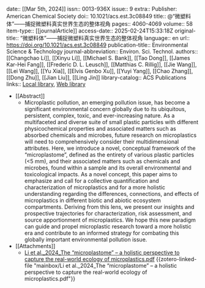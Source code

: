 date:: [[Mar 5th, 2024]]
issn:: 0013-936X
issue:: 9
extra:: Publisher: American Chemical Society
doi:: 10.1021/acs.est.3c08849
title:: @“微塑料体”——捕捉微塑料真实世界生态的整体视角
pages:: 4060-4069
volume:: 58
item-type:: [[journalArticle]]
access-date:: 2025-02-24T15:33:18Z
original-title:: “微塑料体”——捕捉微塑料真实世界生态的整体视角
language:: en
url:: https://doi.org/10.1021/acs.est.3c08849
publication-title:: Environmental Science & Technology
journal-abbreviation:: Environ. Sci. Technol.
authors:: [[Changchao Li]], [[Xinyu Li]], [[Michael S. Bank]], [[Tao Dong]], [[James Kar-Hei Fang]], [[Frederic D. L. Leusch]], [[Matthias C. Rillig]], [[Jie Wang]], [[Lei Wang]], [[Yu Xia]], [[Elvis Genbo Xu]], [[Yuyi Yang]], [[Chao Zhang]], [[Dong Zhu]], [[Jian Liu]], [[Ling Jin]]
library-catalog:: ACS Publications
links:: [Local library](zotero://select/library/items/JMSBXTY5), [Web library](https://www.zotero.org/users/14278722/items/JMSBXTY5)

- [[Abstract]]
	- Microplastic pollution, an emerging pollution issue, has become a significant environmental concern globally due to its ubiquitous, persistent, complex, toxic, and ever-increasing nature. As a multifaceted and diverse suite of small plastic particles with different physicochemical properties and associated matters such as absorbed chemicals and microbes, future research on microplastics will need to comprehensively consider their multidimensional attributes. Here, we introduce a novel, conceptual framework of the “microplastome”, defined as the entirety of various plastic particles (<5 mm), and their associated matters such as chemicals and microbes, found within a sample and its overall environmental and toxicological impacts. As a novel concept, this paper aims to emphasize and call for a collective quantification and characterization of microplastics and for a more holistic understanding regarding the differences, connections, and effects of microplastics in different biotic and abiotic ecosystem compartments. Deriving from this lens, we present our insights and prospective trajectories for characterization, risk assessment, and source apportionment of microplastics. We hope this new paradigm can guide and propel microplastic research toward a more holistic era and contribute to an informed strategy for combating this globally important environmental pollution issue.
- [[Attachments]]
	- [Li et al._2024_The “microplastome” – a holistic perspective to capture the real-world ecology of microplastics.pdf](zotero://select/library/items/FS8L755Z) {{zotero-linked-file "mainbox/Li et al._2024_The “microplastome” – a holistic perspective to capture the real-world ecology of microplastics.pdf"}}